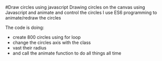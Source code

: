 #Draw circles using javascript 
Drawing circles on the canvas  using Javascript and animate and control the circles
I use ES6 programming to animate/redraw the circles

The code is doing:
 - create 800 circles using for loop
 - change the circles axis with the class
 - vast their radius
 - and call the animate function to do all things all time

